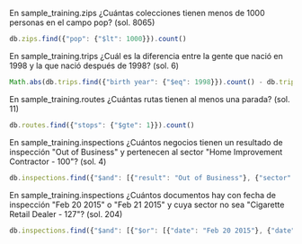 En sample\_training.zips ¿Cuántas colecciones tienen
menos de 1000 personas en el campo pop? (sol. 8065)

```js
db.zips.find({"pop": {"$lt": 1000}}).count()
```

En sample\_training.trips ¿Cuál es la diferencia entre la
gente que nació en 1998 y la que nació después de 1998? (sol.
6)

```js
Math.abs(db.trips.find({"birth year": {"$eq": 1998}}).count() - db.trips.find({"birth year": {"$gt": 1998}}).count())
```

En sample\_training.routes ¿Cuántas rutas tienen al menos
una parada? (sol. 11)
```js
db.routes.find({"stops": {"$gte": 1}}).count()
```

En sample\_training.inspections ¿Cuántos negocios
tienen un resultado de inspección "Out of Business" y
pertenecen al sector "Home Improvement Contractor -
100"? (sol. 4)
```js
db.inspections.find({"$and": [{"result": "Out of Business"}, {"sector": "Home Improvement Contractor - 100"}]}).count()
```

En sample\_training.inspections ¿Cuántos documentos
hay con fecha de inspección "Feb 20 2015" o "Feb 21 2015" y
cuya sector no sea "Cigarette Retail Dealer - 127"? (sol.
204)
```js
db.inspections.find({"$and": [{"$or": [{"date": "Feb 20 2015"}, {"date": "Feb 21 2015"}]}, {"sector": {"$ne": "Cigarette Retail Dealer - 127"}}]}).count()
```
